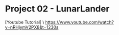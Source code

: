  # Project 02 - LunarLander
[Youtube Tutorial] \ 
https://www.youtube.com/watch?v=nRHjymV2PX8&t=1230s
